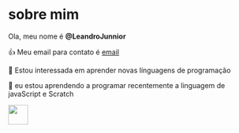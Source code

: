 # sobre mim 
Ola, meu nome é **@LeandroJunnior**

👍 Meu email para contato é [email](leandro.junior04@escola.pr.gov.br)

👀 Estou interessada em aprender novas línguagens de programação

🌱 eu estou aprendendo a programar recentemente a linguagem de javaScript e Scratch

<img src="https://cdn.jsdelivr.net/gh/devicons/devicon/icons/java/java-original.svg" width="40" height="40"/>
